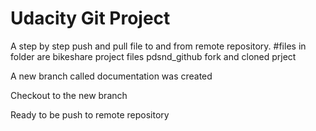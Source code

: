 # Udacity Git Project

A step by step push and pull file to and from remote repository.
#files in folder are
bikeshare project files
pdsnd_github fork and cloned prject

A new branch called documentation was created

Checkout to the new branch

Ready to be push to remote repository
